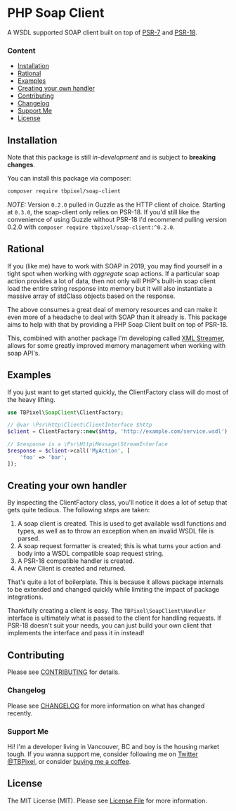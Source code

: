# PHP Soap Client

A WSDL supported SOAP client built on top of [PSR-7](https://www.php-fig.org/psr/psr-7/) and [PSR-18](https://www.php-fig.org/psr/psr-18/).


### Content

- [Installation](#installation)
- [Rational](#rational)
- [Examples](#examples)
- [Creating your own handler](#creating-your-own-handler)
- [Contributing](#contributing)
- [Changelog](#changelog)
- [Support Me](#support-me)
- [License](#license)


## Installation

Note that this package is still _in-development_ and is subject to **breaking changes**.

You can install this package via composer:

```bash
composer require tbpixel/soap-client
```

*NOTE:* Version `0.2.0` pulled in Guzzle as the HTTP client of choice. Starting at `0.3.0`, the soap-client only relies on PSR-18. If you'd still like the convenience of using Guzzle without PSR-18 I'd recommend pulling version 0.2.0 with `composer require tbpixel/soap-client:^0.2.0`.


## Rational

If you (like me) have to work with SOAP in 2019, you may find yourself in a tight spot when working with _aggregate_ soap actions. If a particular soap action provides a lot of data, then not only will PHP's built-in soap client load the entire string response into memory but it will also instantiate a massive array of stdClass objects based on the response.

The above consumes a great deal of memory resources and can make it even more of a headache to deal with SOAP than it already is. This package aims to help with that by providing a PHP Soap Client built on top of PSR-18.

This, combined with another package I'm developing called [XML Streamer](https://github.com/TBPixel/xml-streamer), allows for some greatly improved memory management when working with soap API's.

## Examples

If you just want to get started quickly, the ClientFactory class will do most of the heavy lifting.

```php
use TBPixel\SoapClient\ClientFactory;

// @var \Psr\Http\Client\ClientInterface $http
$client = ClientFactory::new($http, 'http://example.com/service.wsdl');

// $response is a \Psr\Http\Message\StreamInterface
$response = $client->call('MyAction', [
    'foo' => 'bar',
]);
```


## Creating your own handler

By inspecting the ClientFactory class, you'll notice it does a lot of setup that gets quite tedious. The following steps are taken:

1. A soap client is created. This is used to get available wsdl functions and types, as well as to throw an exception when an invalid WSDL file is parsed.
2. A soap request formatter is created; this is what turns your action and body into a WSDL compatible soap request string.
3. A PSR-18 compatible handler is created.
4. A new Client is created and returned.

That's quite a lot of boilerplate. This is because it allows package internals to be extended and changed quickly while limiting the impact of package integrations.

Thankfully creating a client is easy. The `TBPixel\SoapClient\Handler` interface is ultimately what is passed to the client for handling requests. If PSR-18 doesn't suit your needs, you can just build your own client that implements the interface and pass it in instead!


## Contributing

Please see [CONTRIBUTING](CONTRIBUTING.md) for details.


### Changelog

Please see [CHANGELOG](CHANGELOG.md) for more information on what has changed recently.


### Support Me

Hi! I'm a developer living in Vancouver, BC and boy is the housing market tough. If you wanna support me, consider following me on [Twitter @TBPixel](https://twitter.com/TBPixel), or consider [buying me a coffee](https://ko-fi.com/tbpixel).


## License

The MIT License (MIT). Please see [License File](LICENSE) for more information.
